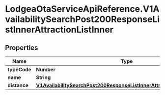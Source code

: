 # LodgeaOtaServiceApiReference.V1AvailabilitySearchPost200ResponseListInnerAttractionListInner

## Properties

Name | Type | Description | Notes
------------ | ------------- | ------------- | -------------
**typeCode** | **Number** |  | [optional] 
**name** | **String** |  | [optional] 
**distance** | [**V1AvailabilitySearchPost200ResponseListInnerAttractionListInnerDistance**](V1AvailabilitySearchPost200ResponseListInnerAttractionListInnerDistance.md) |  | [optional] 


